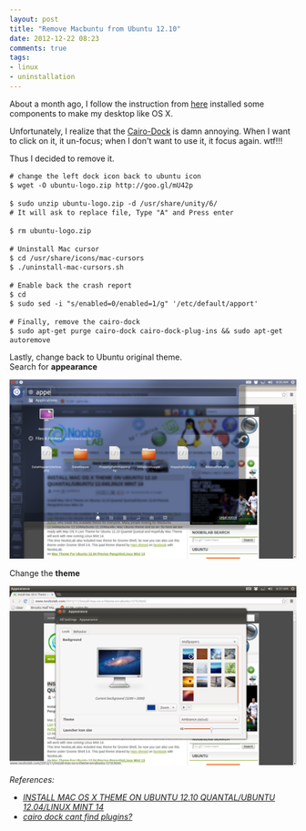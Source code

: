 ```yaml
---
layout: post
title: "Remove Macbuntu from Ubuntu 12.10"
date: 2012-12-22 08:23
comments: true
tags: 
- linux
- uninstallation
---
```


About a month ago, I follow the instruction from [here](http://www.noobslab.com/2012/11/install-mac-os-x-theme-on-ubuntu-1210.html) installed some components to make my desktop like OS X.

Unfortunately, I realize that the [Cairo-Dock](http://glx-dock.org/) is damn annoying. When I want to click on it, it un-focus; when I don't want to use it, it focus again. wtf!!!

Thus I decided to remove it.

```
# change the left dock icon back to ubuntu icon
$ wget -O ubuntu-logo.zip http://goo.gl/mU42p

$ sudo unzip ubuntu-logo.zip -d /usr/share/unity/6/
# It will ask to replace file, Type "A" and Press enter

$ rm ubuntu-logo.zip

# Uninstall Mac cursor
$ cd /usr/share/icons/mac-cursors
$ ./uninstall-mac-cursors.sh

# Enable back the crash report
$ cd
$ sudo sed -i "s/enabled=0/enabled=1/g" '/etc/default/apport'

# Finally, remove the cairo-dock
$ sudo apt-get purge cairo-dock cairo-dock-plug-ins && sudo apt-get autoremove
```
Lastly, change back to Ubuntu original theme.  
Search for **appearance**

![Search for appearance](/images/posts/2012-12-22-remove-macbuntu-from-ubuntu-12-dot-10/search_for_appearance.png)

Change the **theme**

![Change Theme](/images/posts/2012-12-22-remove-macbuntu-from-ubuntu-12-dot-10/change_theme.png)

_References:_

* _[INSTALL MAC OS X THEME ON UBUNTU 12.10 QUANTAL/UBUNTU 12.04/LINUX MINT 14](http://www.noobslab.com/2012/11/install-mac-os-x-theme-on-ubuntu-1210.html)_
* _[cairo dock cant find plugins?](http://askubuntu.com/questions/128698/cairo-dock-cant-find-plugins#answers)_
